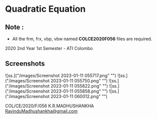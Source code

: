 # Quadratic Equation

## Note :
* All the frm, frx, vbp, vbw named **COLCE2020F056** files are required.

2020 2nd Year 1st Semester - ATI Colombo

## Screenshots

![ss.]("/images/Screenshot 2023-01-11 055717.png" "")
![ss.]("/images/Screenshot 2023-01-11 055750.png" "")
![ss.]("/images/Screenshot 2023-01-11 055822.png" "")
![ss.]("/images/Screenshot 2023-01-11 055858.png" "")
![ss.]("/images/Screenshot 2023-01-11 060012.png" "")

COL/CE/2020/F/056 K.R.MADHUSHANKHA
RavinduMadhushankha@gmail.com
